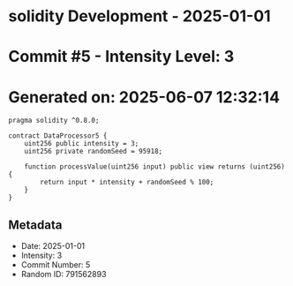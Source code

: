﻿# solidity Development - 2025-01-01
# Commit #5 - Intensity Level: 3
# Generated on: 2025-06-07 12:32:14
```solidity
pragma solidity ^0.8.0;

contract DataProcessor5 {
    uint256 public intensity = 3;
    uint256 private randomSeed = 95918;

    function processValue(uint256 input) public view returns (uint256) {
        return input * intensity + randomSeed % 100;
    }
}
```
## Metadata
- Date: 2025-01-01
- Intensity: 3
- Commit Number: 5
- Random ID: 791562893
